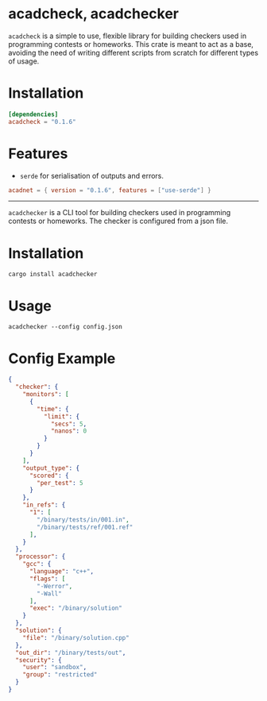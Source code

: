 # acadcheck, acadchecker

`acadcheck` is a simple to use, flexible library for building checkers used
in programming contests or homeworks. This crate is meant to act as a base,
avoiding the need of writing different scripts from scratch for different
types of usage.

# __Installation__

```toml
[dependencies]
acadcheck = "0.1.6"
```

# __Features__

* `serde` for serialisation of outputs and errors.

```toml
acadnet = { version = "0.1.6", features = ["use-serde"] }
```
------------------------------------------------------

 `acadchecker` is a CLI tool for building checkers used in programming contests or homeworks.
 The checker is configured from a json file.
 
 # Installation
 
 ```shell
 cargo install acadchecker
 ```
 
 # Usage
 
 ```shell
 acadchecker --config config.json
 ```
 
 # __Config Example__
 ```json
 {
   "checker": {
     "monitors": [
       {
         "time": {
           "limit": {
             "secs": 5,
             "nanos": 0
           }
         }
       }
     ],
     "output_type": {
       "scored": {
         "per_test": 5
       }
     },
     "in_refs": {
       "1": [
         "/binary/tests/in/001.in",
         "/binary/tests/ref/001.ref"
       ],
     }
   },
   "processor": {
     "gcc": {
       "language": "c++",
       "flags": [
         "-Werror",
         "-Wall"
       ],
       "exec": "/binary/solution"
     }
   },
   "solution": {
     "file": "/binary/solution.cpp"
   },
   "out_dir": "/binary/tests/out",
   "security": {
     "user": "sandbox",
     "group": "restricted"
   }
 }
 
 ```
 